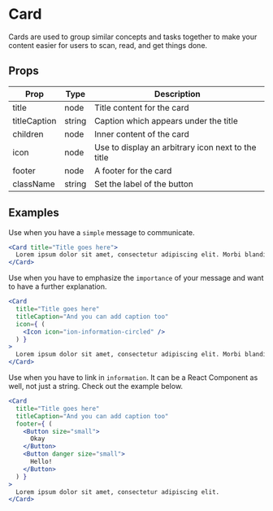 # Card

Cards are used to group similar concepts and tasks together to make your content
easier for users to scan, read, and get things done.

## Props

| Prop | Type | Description |
| ---- | ---- | ----------- |
| title | node | Title content for the card |
| titleCaption | string | Caption which appears under the title |
| children | node | Inner content of the card |
| icon | node | Use to display an arbitrary icon next to the title |
| footer | node | A footer for the card |
| className | string | Set the label of the button |

## Examples

Use when you have a `simple` message to communicate.

```jsx
<Card title="Title goes here">
  Lorem ipsum dolor sit amet, consectetur adipiscing elit. Morbi blandit orci vitae sem vestibulum sagittis.
</Card>
```

Use when you have to emphasize the `importance` of your message and want to have a further explanation.

```jsx
<Card
  title="Title goes here"
  titleCaption="And you can add caption too"
  icon={ (
    <Icon icon="ion-information-circled" />
  ) }
>
  Lorem ipsum dolor sit amet, consectetur adipiscing elit. Morbi blandit orci vitae sem vestibulum sagittis.
</Card>
```

Use when you have to link in `information`. It can be a React Component as well, not just a string. Check out the example below.

```jsx
<Card
  title="Title goes here"
  titleCaption="And you can add caption too"
  footer={ (
    <Button size="small">
      Okay
    </Button>
    <Button danger size="small">
      Hello!
    </Button>
  ) }
>
  Lorem ipsum dolor sit amet, consectetur adipiscing elit.
</Card>
```
